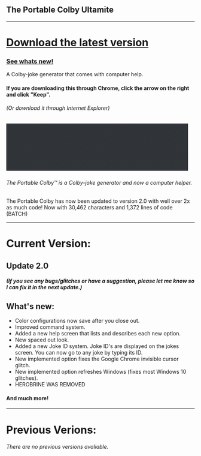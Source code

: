 ## The Portable Colby Ultamite
---------------------------------------------------------
# [**Download the latest version**](https://github.com/AI199864/The-Portable-Colby/raw/master/Portable%20Colby%20Ultimate%20%5BVersion%202.0%5D%20.exe)
### [See whats new!](https://github.com/AI199864/The-Portable-Colby/blob/master/README.md#current-version)
A Colby-joke generator that comes with computer help.
#### If you are downloading this through Chrome, click the arrow on the right and click "Keep".
###### (Or download it through Internet Explorer)

![](chromesucks.gif)

###### The Portable Colby™ is a Colby-joke generator and now a computer helper.

The Portable Colby has now been updated to version 2.0 with well over 2x as much code!
Now with 30,462 characters and 1,372 lines of code (BATCH)

---------------------------------------------------------
# Current Version:

## Update 2.0
##### (If you see any bugs/glitches or have a suggestion, please let me know so I can fix it in the next update.)  

## What's new:
- Color configurations now save after you close out.
- Improved command system.
- Added a new help screen that lists and describes each new option.
- New spaced out look.
- Added a new Joke ID system. Joke ID's are displayed on the jokes screen. You can now go to any joke by typing its ID.
- New implemented option fixes the Google Chrome invisible cursor glitch.
- New implemented option refreshes Windows (fixes most Windows 10 glitches).
- HEROBRINE WAS REMOVED 
#### And much more!
---------------------------------------------------------  

# Previous Verions:
###### There are no previous versions avaliable.
